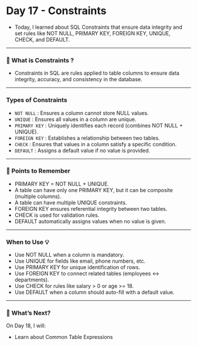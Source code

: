 # Day 17 - Constraints
- Today, I learned about SQL Constraints that ensure data integrity and set rules like NOT NULL, PRIMARY KEY, FOREIGN KEY, UNIQUE, CHECK, and DEFAULT.
---

### 🧐 What is Constraints ?
- Constraints in SQL are rules applied to table columns to ensure data integrity, accuracy, and consistency in the database.
---

### Types of Constraints
- `NOT NULL` : Ensures a column cannot store NULL values.
- `UNIQUE` : Ensures all values in a column are unique.
- `PRIMARY KEY` : Uniquely identifies each record (combines NOT NULL + UNIQUE).
- `FOREIGN KEY` : Establishes a relationship between two tables.
- `CHECK` : Ensures that values in a column satisfy a specific condition.
- `DEFAULT` : Assigns a default value if no value is provided.
---

### 📌 Points to Remember
- PRIMARY KEY = NOT NULL + UNIQUE.
- A table can have only one PRIMARY KEY, but it can be composite (multiple columns).
- A table can have multiple UNIQUE constraints.
- FOREIGN KEY ensures referential integrity between two tables.
- CHECK is used for validation rules.
- DEFAULT automatically assigns values when no value is given.
---

### When to Use 💡
- Use NOT NULL when a column is mandatory.
- Use UNIQUE for fields like email, phone numbers, etc.
- Use PRIMARY KEY for unique identification of rows.
- Use FOREIGN KEY to connect related tables (employees ↔ departments).
- Use CHECK for rules like salary > 0 or age >= 18.
- Use DEFAULT when a column should auto-fill with a default value.
---

### 🚀 What’s Next?
On Day 18, I will:
- Learn about Common Table Expressions
